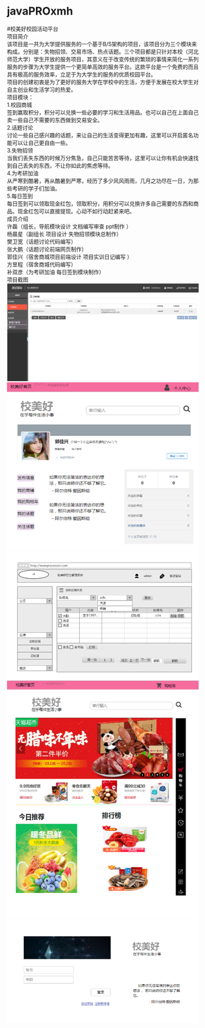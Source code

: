 # javaPROxmh
#校美好校园活动平台</br>
项目简介</br>
该项目是一共为大学提供服务的一个基于B/S架构的项目，该项目分为三个模块来构成。分别是：失物招领、交易市场、热点话题。三个项目都是只针对本校（河北师范大学）学生开放的服务项目，其意义在于改变传统的繁琐的事情来简化一系列服务的步骤为大学生提供一个更简单高效的服务平台。这款平台是一个免费的而且具有极高的服务效率，立足于为大学生的服务的优质校园平台。</br>
项目的创建初衷是为了更好的服务大学在学校中的生活，方便于发展在校大学生对自主创业和生活学习的热爱。</br>
项目模块：</br>
1.校园商城</br>
	签到赢取积分，积分可以兑换一些必要的学习和生活用品。也可以自己在上面自己卖一些自己不需要的东西做到交易安全。</br>
2.话题讨论</br>
	讨论一些自己感兴趣的话题，来让自己的生活变得更加有趣，这里可以开启匿名功能可以让自己更自由一些。</br>
3.失物招领</br>
	当我们丢失东西的时候万分焦急，自己只能苦苦等待，这里可以让你有机会快速找到自己丢失的东西，不让你如此的焦虑等待。</br>
4.为考研加油</br>
	从严寒到酷暑，再从酷暑到严寒，经历了多少风风雨雨，几月之功尽在一日，为那些考研的学子们加油。</br>
5.每日签到</br>
	每日签到可以领取现金红包，领取积分，用积分可以兑换许多自己需要的东西和商品。现金红包可以直接提现。心动不如行动赶紧来吧。</br>
成员介绍</br>
许磊（组长，导航模块设计 文档编写审查  ppt制作 ）</br>
杨晨星（副组长 项目设计 失物招领模块总制作）</br>
樊卫宽（话题讨论代码编写）</br>
张大鹏（话题讨论前端网页制作）</br>
郭佳兴（宿舍商城项目前端设计 项目实训日记编写  ）</br>
方昱程（宿舍商城代码编写）</br>
补双彦（为考研加油 每日签到模块制作）</br>
项目截图</br>
![image](https://github.com/xulei1/JAVA_XSH/blob/master/%E6%A0%A1%E7%BE%8E%E5%A5%BD%E6%96%87%E6%A1%A3/%E4%B8%BB%E9%A1%B5UI%E5%9B%BE/1.png)</br>
![image](https://github.com/xulei1/JAVA_XSH/blob/master/%E6%A0%A1%E7%BE%8E%E5%A5%BD%E6%96%87%E6%A1%A3/%E4%B8%BB%E9%A1%B5UI%E5%9B%BE/%E4%B8%AA%E4%BA%BA%E4%B8%AD%E5%BF%83.png)</br>
![image](https://github.com/xulei1/JAVA_XSH/blob/master/%E6%A0%A1%E7%BE%8E%E5%A5%BD%E6%96%87%E6%A1%A3/%E4%B8%BB%E9%A1%B5UI%E5%9B%BE/%E5%8F%8D%E9%A6%88%E5%A4%84%E7%90%86%E8%80%85%E6%9F%A5%E8%AF%A2.png)</br>
![image](https://github.com/xulei1/JAVA_XSH/blob/master/%E6%A0%A1%E7%BE%8E%E5%A5%BD%E6%96%87%E6%A1%A3/%E4%B8%BB%E9%A1%B5UI%E5%9B%BE/%E5%95%86%E5%9F%8E.png)</br>
![image](https://github.com/xulei1/JAVA_XSH/blob/master/%E6%A0%A1%E7%BE%8E%E5%A5%BD%E6%96%87%E6%A1%A3/%E4%B8%BB%E9%A1%B5UI%E5%9B%BE/%E7%99%BB%E5%BD%95.png)</br>
